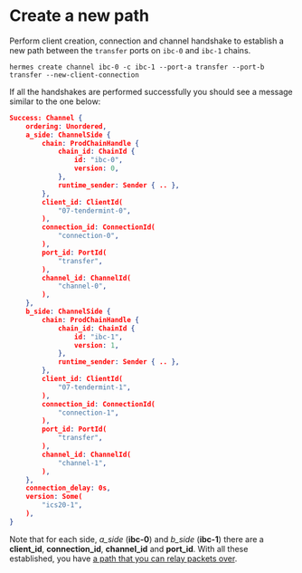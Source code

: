 # Create a new path

Perform client creation, connection and channel handshake to establish a new path between the `transfer` ports on `ibc-0` and `ibc-1` chains.

```shell
hermes create channel ibc-0 -c ibc-1 --port-a transfer --port-b transfer --new-client-connection
```

If all the handshakes are performed successfully you should see a message similar to the one below:

```json
Success: Channel {
    ordering: Unordered,
    a_side: ChannelSide {
        chain: ProdChainHandle {
            chain_id: ChainId {
                id: "ibc-0",
                version: 0,
            },
            runtime_sender: Sender { .. },
        },
        client_id: ClientId(
            "07-tendermint-0",
        ),
        connection_id: ConnectionId(
            "connection-0",
        ),
        port_id: PortId(
            "transfer",
        ),
        channel_id: ChannelId(
            "channel-0",
        ),
    },
    b_side: ChannelSide {
        chain: ProdChainHandle {
            chain_id: ChainId {
                id: "ibc-1",
                version: 1,
            },
            runtime_sender: Sender { .. },
        },
        client_id: ClientId(
            "07-tendermint-1",
        ),
        connection_id: ConnectionId(
            "connection-1",
        ),
        port_id: PortId(
            "transfer",
        ),
        channel_id: ChannelId(
            "channel-1",
        ),
    },
    connection_delay: 0s,
    version: Some(
        "ics20-1",
    ),
}

```

Note that for each side, *a_side* (__ibc-0__) and *b_side* (__ibc-1__) there are a __client_id__, __connection_id__, __channel_id__ and __port_id__.
With all these established, you have [a path that you can relay packets over](./multiple-paths.md).
